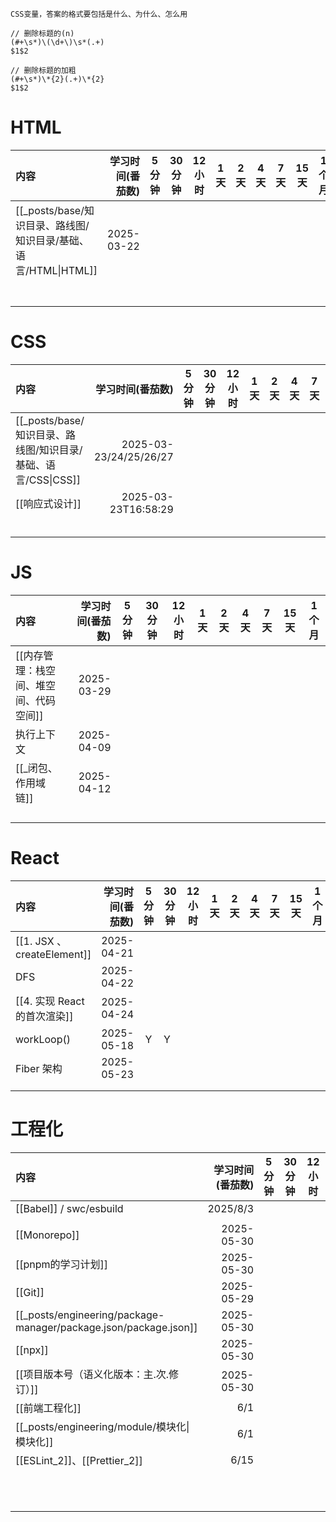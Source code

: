 ```
CSS变量，答案的格式要包括是什么、为什么、怎么用

// 删除标题的(n)
(#+\s*)\(\d+\)\s*(.+)
$1$2

// 删除标题的加粗
(#+\s*)\*{2}(.+)\*{2}
$1$2
```


# HTML


| 内容                                       |  学习时间(番茄数) | 5 分钟 | 30 分钟 | 12 小时 | 1 天 | 2 天 | 4 天 | 7 天 | 15 天 | 1 个月 |
| :--------------------------------------- | ---------: | :--: | ----- | ----- | --- | --- | --- | --- | ---- | ---- |
| [[_posts/base/知识目录、路线图/知识目录/基础、语言/HTML\|HTML]] | 2025-03-22 |      |       |       |     |     |     |     |      |      |
|                                          |            |      |       |       |     |     |     |     |      |      |
|                                          |            |      |       |       |     |     |     |     |      |      |
|                                          |            |      |       |       |     |     |     |     |      |      |
|                                          |            |      |       |       |     |     |     |     |      |      |
|                                          |            |      |       |       |     |     |     |     |      |      |
|                                          |            |      |       |       |     |     |     |     |      |      |
|                                          |            |      |       |       |     |     |     |     |      |      |

# CSS 

| 内容                                     |              学习时间(番茄数) | 5 分钟 | 30 分钟 | 12 小时 | 1 天 | 2 天 | 4 天 | 7 天 | 15 天 | 1 个月 |
| :------------------------------------- | ---------------------: | :--: | ----- | ----- | --- | --- | --- | --- | ---- | ---- |
| [[_posts/base/知识目录、路线图/知识目录/基础、语言/CSS\|CSS]] | 2025-03-23/24/25/26/27 |      |       |       |     |     |     |     |      |      |
| [[响应式设计]]                              |    2025-03-23T16:58:29 |      |       |       |     |     |     |     |      |      |
|                                        |                        |      |       |       |     |     |     |     |      |      |
|                                        |                        |      |       |       |     |     |     |     |      |      |
|                                        |                        |      |       |       |     |     |     |     |      |      |
|                                        |                        |      |       |       |     |     |     |     |      |      |
|                                        |                        |      |       |       |     |     |     |     |      |      |
# JS

| 内容                    |  学习时间(番茄数) | 5 分钟 | 30 分钟 | 12 小时 | 1 天 | 2 天 | 4 天 | 7 天 | 15 天 | 1 个月 |
| :-------------------- | ---------: | :--: | ----- | ----- | --- | --- | --- | --- | ---- | ---- |
| [[内存管理：栈空间、堆空间、代码空间]] | 2025-03-29 |      |       |       |     |     |     |     |      |      |
| 执行上下文                 | 2025-04-09 |      |       |       |     |     |     |     |      |      |
| [[_闭包、作用域链]]          | 2025-04-12 |      |       |       |     |     |     |     |      |      |
|                       |            |      |       |       |     |     |     |     |      |      |
|                       |            |      |       |       |     |     |     |     |      |      |
|                       |            |      |       |       |     |     |     |     |      |      |
|                       |            |      |       |       |     |     |     |     |      |      |
# React

| 内容                        |  学习时间(番茄数) | 5 分钟 | 30 分钟 | 12 小时 | 1 天 | 2 天 | 4 天 | 7 天 | 15 天 | 1 个月 |
| :------------------------ | ---------: | :--: | ----- | ----- | --- | --- | --- | --- | ---- | ---- |
| [[1. JSX 、createElement]] | 2025-04-21 |      |       |       |     |     |     |     |      |      |
| DFS                       | 2025-04-22 |      |       |       |     |     |     |     |      |      |
| [[4. 实现 React 的首次渲染]]     | 2025-04-24 |      |       |       |     |     |     |     |      |      |
| workLoop()                | 2025-05-18 |  Y   | Y     |       |     |     |     |     |      |      |
| Fiber 架构                  | 2025-05-23 |      |       |       |     |     |     |     |      |      |
|                           |            |      |       |       |     |     |     |     |      |      |
|                           |            |      |       |       |     |     |     |     |      |      |

# 工程化

| 内容                                                               |  学习时间(番茄数) | 5 分钟 | 30 分钟 | 12 小时 | 1 天 | 2 天 | 4 天 | 7 天 | 15 天 | 1 个月 |
| :--------------------------------------------------------------- | ---------: | :--: | ----- | ----- | --- | --- | --- | --- | ---- | ---- |
| [[Babel]] / swc/esbuild                                          |   2025/8/3 |      |       |       |     |     |     |     |      |      |
|                                                                  |            |      |       |       |     |     |     |     |      |      |
| [[Monorepo]]                                                     | 2025-05-30 |      |       |       |     |     |     |     |      |      |
| [[pnpm的学习计划]]                                                    | 2025-05-30 |      |       |       |     |     |     |     |      |      |
| [[Git]]                                                          | 2025-05-29 |      |       |       |     |     |     |     |      |      |
| [[_posts/engineering/package-manager/package.json/package.json]] | 2025-05-30 |      |       |       |     |     |     |     |      |      |
| [[npx]]                                                          | 2025-05-30 |      |       |       |     |     |     |     |      |      |
| [[项目版本号（语义化版本：主.次.修订）]]                                          | 2025-05-30 |      |       |       |     |     |     |     |      |      |
| [[前端工程化]]                                                        |        6/1 |      |       |       |     |     |     |     |      |      |
| [[_posts/engineering/module/模块化\|模块化]]                           |        6/1 |      |       |       |     |     |     |     |      |      |
| [[ESLint_2]]、[[Prettier_2]]                                      |       6/15 |      |       |       |     |     |     |     |      |      |
|                                                                  |            |      |       |       |     |     |     |     |      |      |
|                                                                  |            |      |       |       |     |     |     |     |      |      |
|                                                                  |            |      |       |       |     |     |     |     |      |      |
|                                                                  |            |      |       |       |     |     |     |     |      |      |
|                                                                  |            |      |       |       |     |     |     |     |      |      |
|                                                                  |            |      |       |       |     |     |     |     |      |      |
|                                                                  |            |      |       |       |     |     |     |     |      |      |
|                                                                  |            |      |       |       |     |     |     |     |      |      |
|                                                                  |            |      |       |       |     |     |     |     |      |      |
|                                                                  |            |      |       |       |     |     |     |     |      |      |
|                                                                  |            |      |       |       |     |     |     |     |      |      |

